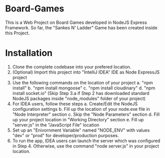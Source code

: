 Board-Games
===========

This is a Web Project on Board Games developed in NodeJS Express Framework. So far, the "Sankes N' Ladder" Game has been created inside this Project.

Installation
===========================
1. Clone the complete codebase into your prefered location.
2. (Optional) Import this project into "IntelliJ IDEA" IDE as Node ExpressJS project 
3. Use the following commands on the location of your project 
  a. "npm install"
  b. "npm install mongoose"
  c. "npm install cloudinary"
  d. "npm install socket.io"
  (Skip Step 3.a if Step 2 has downloaded standard NodeJS packages inside "node_modules" folder of your project)
4. For IDEA users, follow these steps
  a. Create/Edit the NodeJS configuration settings
  b. Fill up the location of your node.exe file in "Node Interpreter" section 
  c. Skip the "Node Parameters" section
  d. Fill up your project location in "Working Directory" section
  e. Fill up "server.js" in the "JavaScript File" location
5. Set up an "Enivornment Variable" named "NODE_ENV" with values "dev" or "prod" for developer/production purposes.
6. To run the app, IDEA users can launch the server which was configured in Step 4. Otherwise, use the command "node server.js" in your project location.
